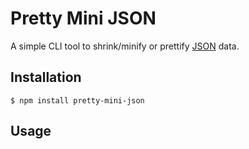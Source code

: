 # Pretty Mini JSON

A simple CLI tool to shrink/minify or prettify [JSON](http://json.org) data.

## Installation

    $ npm install pretty-mini-json

## Usage
